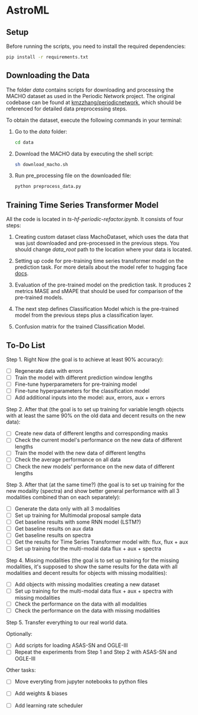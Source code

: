 # AstroML

## Setup

Before running the scripts, you need to install the required dependencies:
   ```sh
   pip install -r requirements.txt
   ```

## Downloading the Data

The folder _data_ contains scripts for downloading and processing the MACHO dataset as used in the Periodic Network 
project. The original codebase can be found at [kmzzhang/periodicnetwork](https://github.com/kmzzhang/periodicnetwork), 
which should be referenced for detailed data preprocessing steps.

To obtain the dataset, execute the following commands in your terminal:

1. Go to the _data_ folder:
   ```sh
   cd data
   
2. Download the MACHO data by executing the shell script:
   ```sh
   sh download_macho.sh

3. Run pre_processing file on the downloaded file:
   ```sh
   python preprocess_data.py

## Training Time Series Transformer Model

All the code is located in _ts-hf-periodic-refactor.ipynb_. It consists of four steps:

1. Creating custom dataset class MachoDataset, which uses the data that was just downloaded and pre-processed in the 
previous steps. You should change _data_root_ path to the location where your data is located.

2. Setting up code for pre-training time series transformer model on the prediction task. For more details about the
model refer to hugging face [docs](https://huggingface.co/docs/transformers/v4.34.1/en/model_doc/time_series_transformer).

3. Evaluation of the pre-trained model on the prediction task. It produces 2 metrics MASE and sMAPE that should be used
for comparison of the pre-trained models.

4. The next step defines Classification Model which is the pre-trained model from the previous steps plus a
classification layer.

5. Confusion matrix for the trained Classification Model.

## To-Do List

Step 1. Right Now (the goal is to achieve at least 90% accuracy):
- [ ] Regenerate data with errors
- [ ] Train the model with different prediction window lengths
- [ ] Fine-tune hyperparameters for pre-training model
- [ ] Fine-tune hyperparameters for the classification model
- [ ] Add additional inputs into the model: aux, errors, aux + errors

Step 2. After that (the goal is to set up training for variable length objects with at least the same 90% on the old 
data and decent results on the new data):
- [ ] Create new data of different lengths and corresponding masks
- [ ] Check the current model's performance on the new data of different lengths
- [ ] Train the model with the new data of different lengths
- [ ] Check the average performance on all data
- [ ] Check the new models' performance on the new data of different lengths

Step 3. After that (at the same time?) (the goal is to set up training for the new modality (spectra) and show better
general performance with all 3 modalities combined than on each separately):
- [ ] Generate the data only with all 3 modalities
- [ ] Set up training for Multimodal proposal sample data
- [ ] Get baseline results with some RNN model (LSTM?)
- [ ] Get baseline results on aux data
- [ ] Get baseline results on spectra
- [ ] Get the results for Time Series Transformer model with: flux, flux + aux
- [ ] Set up training for the multi-modal data flux + aux + spectra

Step 4. Missing modalities (the goal is to set up training for the missing modalities, it's supposed to show the same
results for the data with all modalities and decent results for objects with missing modalities):
- [ ] Add objects with missing modalities creating a new dataset
- [ ] Set up training for the multi-modal data flux + aux + spectra with missing modalities
- [ ] Check the performance on the data with all modalities
- [ ] Check the performance on the data with missing modalities

Step 5. Transfer everything to our real world data.

Optionally:
- [ ] Add scripts for loading ASAS-SN and OGLE-III
- [ ] Repeat the experiments from Step 1 and Step 2 with ASAS-SN and OGLE-III

Other tasks:
- [ ] Move everyting from jupyter notebooks to python files
- [ ] Add weights \& biases
- [ ] Add learning rate scheduler


